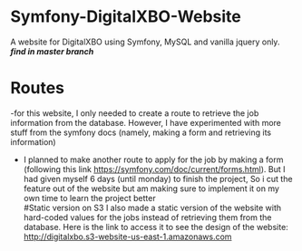 # Symfony-DigitalXBO-Website
A website for DigitalXBO using Symfony, MySQL and vanilla jquery only. ***find in master branch***
# Routes
-for this website, I only needed to create a route to retrieve the job information from the database. However, I have experimented with more stuff from the symfony docs (namely, making a form and retrieving its information)  
- I planned to make another route to apply for the job by making a form (following this link https://symfony.com/doc/current/forms.html). But I had given myself 6 days (until monday) to finish the project, So i cut the feature out of the website but am making sure to implement it on my own time to learn the project better  
#Static version on S3
I also made a static version of the website with hard-coded values for the jobs instead of retrieving them from the database. Here is the link to access it to see the design of the website: http://digitalxbo.s3-website-us-east-1.amazonaws.com
